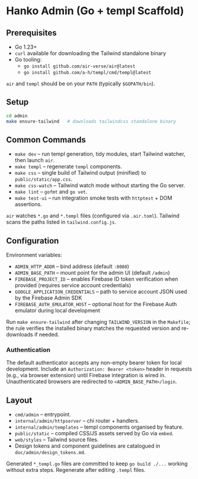 # Hanko Admin (Go + templ Scaffold)

## Prerequisites

- Go 1.23+
- `curl` available for downloading the Tailwind standalone binary
- Go tooling:
  - `go install github.com/air-verse/air@latest`
  - `go install github.com/a-h/templ/cmd/templ@latest`

`air` and `templ` should be on your `PATH` (typically `$GOPATH/bin`).

## Setup

```bash
cd admin
make ensure-tailwind   # downloads tailwindcss standalone binary
```

## Common Commands

- `make dev` – run templ generation, tidy modules, start Tailwind watcher, then launch `air`.
- `make templ` – regenerate `templ` components.
- `make css` – single build of Tailwind output (minified) to `public/static/app.css`.
- `make css-watch` – Tailwind watch mode without starting the Go server.
- `make lint` – `gofmt` and `go vet`.
- `make test-ui` – run integration smoke tests with `httptest` + DOM assertions.

`air` watches `*.go` and `*.templ` files (configured via `.air.toml`). Tailwind scans the paths listed in `tailwind.config.js`.

## Configuration

Environment variables:

- `ADMIN_HTTP_ADDR` – bind address (default `:8080`)
- `ADMIN_BASE_PATH` – mount point for the admin UI (default `/admin`)
- `FIREBASE_PROJECT_ID` – enables Firebase ID token verification when provided (requires service account credentials)
- `GOOGLE_APPLICATION_CREDENTIALS` – path to service account JSON used by the Firebase Admin SDK
- `FIREBASE_AUTH_EMULATOR_HOST` – optional host for the Firebase Auth emulator during local development

Run `make ensure-tailwind` after changing `TAILWIND_VERSION` in the `Makefile`; the rule verifies the installed binary matches the requested version and re-downloads if needed.

### Authentication

The default authenticator accepts any non-empty bearer token for local development. Include an `Authorization: Bearer <token>` header in requests (e.g., via browser extension) until Firebase integration is wired in. Unauthenticated browsers are redirected to `<ADMIN_BASE_PATH>/login`.

## Layout

- `cmd/admin` – entrypoint.
- `internal/admin/httpserver` – chi router + handlers.
- `internal/admin/templates` – templ components organised by feature.
- `public/static` – compiled CSS/JS assets served by Go via `embed`.
- `web/styles` – Tailwind source files.
- Design tokens and component guidelines are catalogued in `doc/admin/design_tokens.md`.

Generated `*_templ.go` files are committed to keep `go build ./...` working without extra steps. Regenerate after editing `.templ` files.
